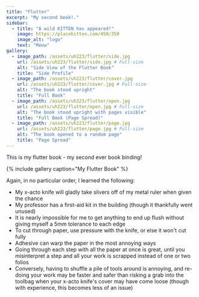 ```yaml
---
title: "Flutter"
excerpt: "My second book!."
sidebar:
  - title: "A wild KITTEN has appeared!"
    image: https://placekitten.com/450/350
    image_alt: "logo"
    text: "Meow"
gallery:
  - image_path: /assets/uh223/flutter/side.jpg
    url: /assets/uh223/flutter/side.jpg # Full-size
    alt: "Side View of the Flutter Book"
    title: "Side Profile"
  - image_path: /assets/uh223/flutter/cover.jpg
    url: /assets/uh223/flutter/cover.jpg # Full-size
    alt: "The book stood upright"
    title: "Full Book"
  - image_path: /assets/uh223/flutter/open.jpg
    url: /assets/uh223/flutter/open.jpg # Full-size
    alt: "The book stood upright with pages visible"
    title: "Full Book (Page Spread)"
  - image_path: /assets/uh223/flutter/page.jpg
    url: /assets/uh223/flutter/page.jpg # Full-size
    alt: "The book opened to a random page"
    title: "Page Spread"
---
```


This is my flutter book - my second ever book binding!

{% include gallery caption="My Flutter Book" %}

Again, in no particular order, I learned the following:

- My x-acto knife will gladly take slivers off of my metal ruler when given the chance
- My professor has a first-aid kit in the building (though it thankfully went unused)
- It is nearly impossible for me to get anything to end up flush without giving myself a 5mm tolerance to each edge
- To cut through paper, use pressure with the knife, or else it won't cut fully
- Adhesive can warp the paper in the most annoying ways
- Going through each step with all the paper at once is great, until you misinterpret a step and all your work is scrapped instead of one or two folios
- Conversely, having to shuffle a pile of tools around is annoying, and re-doing your work may be faster and safer than risking a grab into the toolbag when your x-acto knife's cover may have come loose (though with experience, this becomes less of an issue)
